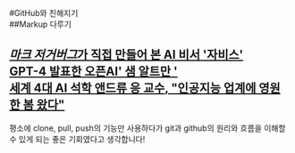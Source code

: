 #GitHub와 친해지기  
##Markup 다루기  

[*마크 저거버그*가 직접 만들어 본 AI 비서 '자비스'](https://about.fb.com/ko/news/2016/12/%EB%A7%88%ED%81%AC-%EC%A0%80%EC%BB%A4%EB%B2%84%EA%B7%B8-ai-%EB%B9%84%EC%84%9C-%EC%9E%90%EB%B9%84%EC%8A%A4%EC%97%90-%EB%8C%80%ED%95%B4-%EC%9D%B4%EC%95%BC%EA%B8%B0%ED%95%98%EB%8B%A4/)  
[GPT-4 발표한 오픈AI' **샘 알트만** '](https://www.aitimes.kr/news/articleView.html?idxno=27595)  
[세계 4대 AI 석학 __앤드류 응 교수__, "인공지능 업계에 영원한 봄 왔다"](https://www.donga.com/news/It/article/all/20230725/120394744/1)  
---
평소에 clone, pull, push의 기능만 사용하다가 git과 github의 원리와 흐름을 이해할 수 있게 되는 좋은 기회였다고 생각합니다!

